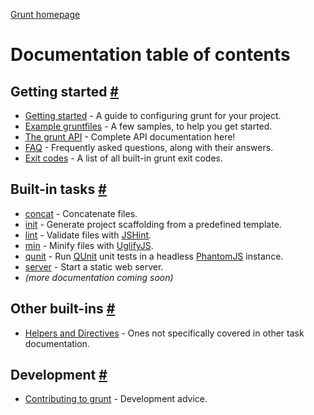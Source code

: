 [Grunt homepage](https://github.com/cowboy/grunt)

# Documentation table of contents

## Getting started <a name="getting-started" href="#getting-started" title="Link to this section">#</a>

* [Getting started](getting_started.md) - A guide to configuring grunt for your project.
* [Example gruntfiles](example_gruntfiles.md) - A few samples, to help you get started.
* [The grunt API](api.md) - Complete API documentation here!
* [FAQ](faq.md) - Frequently asked questions, along with their answers.
* [Exit codes](exit_codes.md) - A list of all built-in grunt exit codes.

## Built-in tasks <a name="built-in-tasks" href="#built-in-tasks" title="Link to this section">#</a>

* [concat](task_concat.md) - Concatenate files.
* [init](task_init.md) - Generate project scaffolding from a predefined template.
* [lint](task_lint.md) - Validate files with [JSHint][jshint].
* [min](task_min.md) - Minify files with [UglifyJS][uglify].
* [qunit](task_qunit.md) - Run [QUnit][qunit] unit tests in a headless [PhantomJS][phantom] instance.
* [server](task_server.md) - Start a static web server.
* _(more documentation coming soon)_

<!--
* [test](task_test.md) - Run unit tests with [nodeunit][nodeunit].
* [watch](task_watch.md) - Run predefined tasks whenever watched files change.
-->

[jshint]: http://www.jshint.com/
[uglify]: https://github.com/mishoo/UglifyJS/
[nodeunit]: https://github.com/caolan/nodeunit
[qunit]: http://docs.jquery.com/QUnit
[phantom]: http://www.phantomjs.org/

## Other built-ins <a name="other-built-ins" href="#other-built-ins" title="Link to this section">#</a>

* [Helpers and Directives](helpers_directives.md) - Ones not specifically covered in other task documentation.

## Development <a name="development" href="#development" title="Link to this section">#</a>

* [Contributing to grunt](contributing.md) - Development advice.

<!-- * [Grunt plugins](plugins.md) - -->
